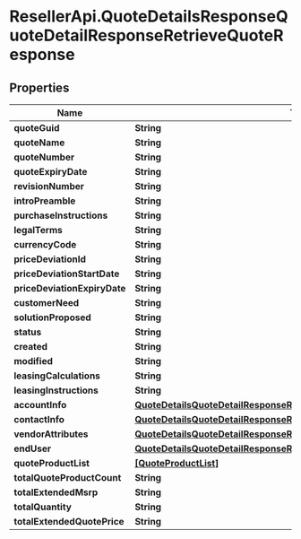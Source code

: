 # ResellerApi.QuoteDetailsResponseQuoteDetailResponseRetrieveQuoteResponse

## Properties

Name | Type | Description | Notes
------------ | ------------- | ------------- | -------------
**quoteGuid** | **String** |  | [optional] 
**quoteName** | **String** |  | [optional] 
**quoteNumber** | **String** |  | [optional] 
**quoteExpiryDate** | **String** |  | [optional] 
**revisionNumber** | **String** |  | [optional] 
**introPreamble** | **String** |  | [optional] 
**purchaseInstructions** | **String** |  | [optional] 
**legalTerms** | **String** |  | [optional] 
**currencyCode** | **String** |  | [optional] 
**priceDeviationId** | **String** |  | [optional] 
**priceDeviationStartDate** | **String** |  | [optional] 
**priceDeviationExpiryDate** | **String** |  | [optional] 
**customerNeed** | **String** |  | [optional] 
**solutionProposed** | **String** |  | [optional] 
**status** | **String** |  | [optional] 
**created** | **String** |  | [optional] 
**modified** | **String** |  | [optional] 
**leasingCalculations** | **String** |  | [optional] 
**leasingInstructions** | **String** |  | [optional] 
**accountInfo** | [**QuoteDetailsQuoteDetailResponseRetrieveQuoteResponseAccountInfo**](QuoteDetailsQuoteDetailResponseRetrieveQuoteResponseAccountInfo.md) |  | [optional] 
**contactInfo** | [**QuoteDetailsQuoteDetailResponseRetrieveQuoteResponseContactInfo**](QuoteDetailsQuoteDetailResponseRetrieveQuoteResponseContactInfo.md) |  | [optional] 
**vendorAttributes** | [**QuoteDetailsQuoteDetailResponseRetrieveQuoteResponseVendorAttributes**](QuoteDetailsQuoteDetailResponseRetrieveQuoteResponseVendorAttributes.md) |  | [optional] 
**endUser** | [**QuoteDetailsQuoteDetailResponseRetrieveQuoteResponseEndUser**](QuoteDetailsQuoteDetailResponseRetrieveQuoteResponseEndUser.md) |  | [optional] 
**quoteProductList** | [**[QuoteProductList]**](QuoteProductList.md) |  | [optional] 
**totalQuoteProductCount** | **String** |  | [optional] 
**totalExtendedMsrp** | **String** |  | [optional] 
**totalQuantity** | **String** |  | [optional] 
**totalExtendedQuotePrice** | **String** |  | [optional] 


